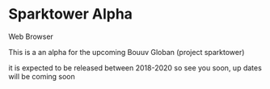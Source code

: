 # Sparktower Alpha
Web Browser

This is a an alpha for the upcoming Bouuv Globan (project sparktower)

it is expected to be released between 2018-2020 so see you soon, up dates will be coming soon
